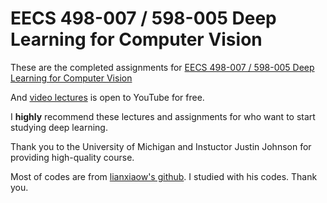 # EECS 498-007 / 598-005 Deep Learning for Computer Vision

These are the completed assignments for [EECS 498-007 / 598-005 Deep Learning for Computer Vision
](https://web.eecs.umich.edu/~justincj/teaching/eecs498/FA2020/)

And [video lectures](https://www.youtube.com/watch?v=dJYGatp4SvA&list=PL5-TkQAfAZFbzxjBHtzdVCWE0Zbhomg7r) is open to YouTube for free.

I **highly** recommend these lectures and assignments for who want to start studying deep learning.

Thank you to the University of Michigan and Instuctor Justin Johnson for providing high-quality course.

Most of codes are from [lianxiaow's github](https://github.com/linxiaow/EECS498-Deep-Learning-for-Vision). I studied with his codes. Thank you.
